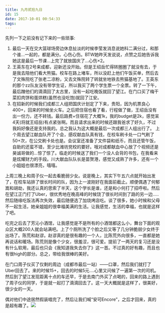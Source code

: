 ```yaml
---
title: 九月贰拾九日
id: 15
date: 2017-10-01 00:54:33
tags:
---
```


先列一下之前没有记下来的一些琐事:

1.  最后一天在交大篮球场旁边休息扯淡的时候李莹发消息说她科二满分过，和那个谁...一起的，都是满分。心伤心伤。BTW她昨天发说说，点赞之后她告诉我她这是最后一节课...上完了就放国庆了...心伤×2。
2.  王英东在2号来成都，迎新还没开始。但是王绍岳忙得转圈圈了就没有去，于是我去陪他们看大熊猫。校车在路上堵车，所以没赶上他们午饭买单，然后去了文殊院吃了张老二凉粉，又去文殊院转了转就坐地铁去熊猫基地了。王英东的那个zz队友没有带学生证，所以我买了两个学生票一个全票。转了一下午，最后蹭他们的滴滴回了太古里，没有一起吃晚饭就回了望江。在门口买了梅干菜扣肉饼和蛋烘糕(虽然也没吃饱)就回了江安。
3.  在招新的时候我们成都三人组把国庆计划定了下来，贵阳，因为机票良心400+，回来的时候坐火车。之后把住宿也看了看，行程做了做，王绍岳没有出一份力，还不转钱。最后路费+住宿花了大概1k，我的budget是2k，感觉呆4天(将就王绍岳)有点紧张啊。而且请求出来的时候还跟我爸求了好久，不过我妈好像还是支持我的。总之我认为这大概是最后一次成都三人组出行了。
上个周去望江献血队开了个会，感叹献血队真有钱，在校车刷卡处一口气刷了50+次，在公交刷卡处也是。会议室还准备了文件袋和纸币，而且还管午饭，自助的还蛮不错，至少比潍坊党校的要好。哦对成都献血中心放了个视频还是昊诚哥做的...惊了惊了。临走的时候送了我们一个没人会背的书包，在我看来是炫耀财力的手段。川大献血队队长是苗贺港，感觉又成熟了许多，还有一个小姐姐也很漂亮，嘻嘻。

上周三晚上和周子仪一起去看脆弱少女。说是晚上，其实下午五六点就开始出发了，在校车站排了很长时间的队，因为上一波刚好在我面前截止。顺便偶遇了何郁嵩和胡劫，我还认真的思索了半天，这个学长是谁，还是和小何打了招呼啦。然后在望江正门打了Uber，很优秀地在晚高峰的时候饶了很长时间到了路的另一边.....然后随缘吃饭法再次失效，最后随便选了加烧烤店吃。谈了很多，她小时候和父母不一起生活，她亲姐姐的很幸福美满的生活。让我感觉，生活的幸福，也就是这样了吧。

吃完之后去了芳沁小酒馆，让我感觉是不是所有的小酒馆都这么小，舞台下面的观众区大概200人就会站满吧。上了个厕所洗了个脸之后又等了几分钟脆弱少女终于出场了。陈荒和赵谬。赵谬真的是很有趣的一个人，比陈荒外向很多，一直都是她再说话和暖场。陈荒则是像个少女，很羞涩，很可爱。提前了一两天的复习还是没有什么软用，最后也只会《我知道我失去你了》这一首。不过真的好有趣，而且也有很high的部分。总之，带给我很棒的美好。

在门口周子仪买了仅剩的周边（成都市最后一站）——口罩，然后我们就打了Uber回去了。来的时候15+，回去的时候5元....心里又问候了一遍第一次的司机。然后到了望江发现距离十点的车还早，于是去南门外买了点喝的，回来的路上遇到了周子仪的同学，于是就一起打了滴滴回去了。这一天大概就是这样了，很美好，很少女的一天。

偶对他们中途居然假装唱完了，然后让我们喊“安可Encore”，之后才回来，真的是超有趣了。![](https://eremite-1252628011.cossh.myqcloud.com/wp-content/uploads/2017/10/20170920_201734.jpg)